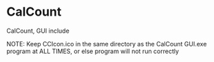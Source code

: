 # CalCount
CalCount, GUI include


NOTE: Keep CCIcon.ico in the same directory as the CalCount GUI.exe program at ALL TIMES, or else program will not run correctly
